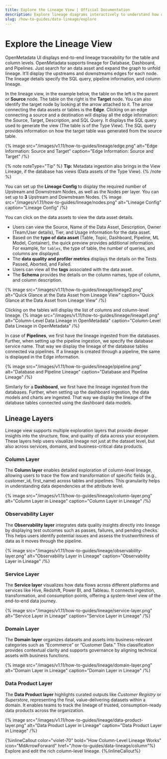 ```yaml
---
title: Explore the Lineage View | Official Documentation
description: Explore lineage diagrams interactively to understand how data flows between sources, transformations, and dashboards.
slug: /how-to-guides/data-lineage/explore
---
```


# Explore the Lineage View

OpenMetadata UI displays end-to-end lineage traceability for the table and column levels. OpenMetadata supports lineage for Database, Dashboard, and Pipelines. Just search for an data asset and expand the graph to unfold lineage. It’ll display the upstreams and downstreams edges for each node. The lineage details specify the SQL query, pipeline information, and column lineage.

In the lineage view, in the example below, the table on the left is the parent or **Source** node. The table on the right is the **Target** node. You can also identify the target node by looking at the arrow attached to it. The arrow connecting the data assets or tables is the **Edge**. Clicking on an edge connecting a source and a destination will display all the edge information: the Source, Target, Description, and SQL Query. It displays the SQL query used to generate the view (The table is of the Type View). The SQL query provides information on how the target table was generated from the source table.

{% image
src="/images/v1.11/how-to-guides/lineage/edge.png"
alt="Edge Information: Source and Target"
caption="Edge Information: Source and Target"
/%}

{% note noteType="Tip" %} **Tip:** Metadata ingestion also brings in the View Lineage, if the database has views (Data assets of the Type View). {% /note %}

You can set up the **Lineage Config** to display the required number of Upstream and Downstream Nodes, as well as the Nodes per layer. You can set up to **3** Upstream and Downstream Nodes.
{% image
src="/images/v1.11/how-to-guides/lineage/nodes.png"
alt="Lineage Config"
caption="Lineage Config"
/%}

You can click on the data assets to view the data asset details. 
- Users can view the Source, Name of the Data Asset, Description, Owner (Team/User details), Tier, and Usage information for the data asset. 
- Based on the **type of data asset** (Table, Topic, Dashboard, Pipeline, ML Model, Container), the quick preview provides additional information. For example, for `tables`, the type of table, the number of queries, and columns are displayed. 
- The **data quality and profiler metrics** displays the details on the Tests Passed, Aborted, and Failed. 
- Users can view all the **tags** associated with the data asset.
- The **Schema** provides the details on the column names, type of column, and column description.

{% image
src="/images/v1.11/how-to-guides/lineage/lineage2.png"
alt="Quick Glance at the Data Asset from Lineage View"
caption="Quick Glance at the Data Asset from Lineage View"
/%}

Clicking on the tables will display the list of columns and column-level lineage.
{% image
src="/images/v1.11/how-to-guides/lineage/lineage1.png"
alt="Column-Level Data Lineage in OpenMetadata"
caption="Column-Level Data Lineage in OpenMetadata"
/%}

In case of **Pipelines**, we first have the lineage ingested from the databases. Further, when setting up the pipeline ingestion, we specify the database service name. That way we display the lineage of the database tables connected via pipelines. If a lineage is created through a pipeline, the same is displayed in the Edge information.

{% image
src="/images/v1.11/how-to-guides/lineage/pipeline.png"
alt="Database and Pipeline Lineage"
caption="Database and Pipeline Lineage"
/%} 

Similarly for a **Dashboard**, we first have the lineage ingested from the databases. Further, when setting up the dashboard ingestion, the data models and charts are ingested. That way we display the lineage of the database tables connected using the dashboard data models.

## Lineage Layers

Lineage view supports multiple exploration layers that provide deeper insights into the structure, flow, and quality of data across your ecosystem. These layers help users visualize lineage not just at the dataset level, but also across services, domains, and business-critical data products.

### Column Layer

The **Column layer** enables detailed exploration of column-level lineage, allowing users to trace the flow and transformation of specific fields (e.g., customer_id, first_name) across tables and pipelines. This granularity helps in understanding data dependencies at the attribute level.

{% image
src="/images/v1.11/how-to-guides/lineage/column-layer.png"
alt="Column Layer in Lineage"
caption="Column Layer in Lineage"
/%}

### Observability Layer

The **Observability layer** integrates data quality insights directly into lineage by displaying test outcomes such as passes, failures, and pending checks. This helps users identify potential issues and assess the trustworthiness of data as it moves through the pipeline.

{% image
src="/images/v1.11/how-to-guides/lineage/observability-layer.png"
alt="Observability Layer in Lineage"
caption="Observability Layer in Lineage"
/%} 

### Service Layer

The **Service layer** visualizes how data flows across different platforms and services like Hive, Redshift, Power BI, and Tableau. It connects ingestion, transformation, and consumption points, offering a system-level view of the end-to-end data journey.

{% image
src="/images/v1.11/how-to-guides/lineage/service-layer.png"
alt="Service Layer in Lineage"
caption="Service Layer in Lineage"
/%} 

### Domain Layer

The **Domain layer** organizes datasets and assets into business-relevant categories such as “Ecommerce” or “Customer Data.” This classification provides contextual clarity and supports governance by aligning technical assets with business functions.

{% image
src="/images/v1.11/how-to-guides/lineage/domain-layer.png"
alt="Domain Layer in Lineage"
caption="Domain Layer in Lineage"
/%} 

### Data Product Layer

The **Data Product layer** highlights curated outputs like *Customer Registry* or *Superstore*, representing the final, value-delivering datasets within a domain. It enables teams to track the lineage of trusted, consumption-ready data products across the organization.

{% image
src="/images/v1.11/how-to-guides/lineage/data-product-layer.png"
alt="Data Product Layer in Lineage"
caption="Data Product Layer in Lineage"
/%} 

{%inlineCallout
  color="violet-70"
  bold="How Column-Level Lineage Works"
  icon="MdArrowForward"
  href="/how-to-guides/data-lineage/column"%}
  Explore and edit the rich column-level lineage.
{%/inlineCallout%}